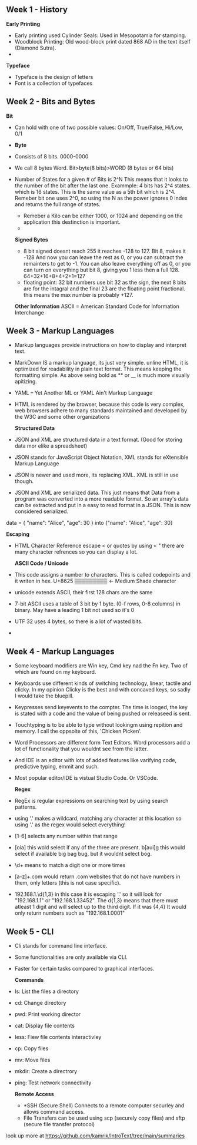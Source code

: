 ## Week 1 - History

  **Early Printing**
- Early printing used Cylinder Seals: Used in Mesopotamia for stamping.
- Woodblock Printing: Old wood-block print dated 868 AD in the text itself (Diamond Sutra).
- 
 **Typeface**
- Typeface is the design of letters
- Font is a collection of typefaces

## Week 2 - Bits and Bytes

  **Bit**
- Can hold with one of two possible values: On/Off, True/False, Hi/Low, 0/1
- 
  **Byte**
- Consists of 8 bits. 0000-0000
- We call 8 bytes Word. Bit>byte(8 bits)>WORD (8 bytes or 64 bits)
- Number of States for a given # of Bits is 2^N This means that it looks to the number of the bit after the last one. Exammple:
    4 bits has 2^4 states. which is 16 states. This is the same value as a 5th bit which is 2^4. Remeber bit one uses 2^0, so using the N as the power ignores 0 index and returns the full range of states.
  - Remeber a Kilo can be either 1000, or 1024 and depending on the application this destinction is important.
  - 
  **Signed Bytes**
    - 8 bit signed doesnt reach 255 it reaches -128 to 127. Bit 8, makes it -128 And now you can leave the rest as 0, or you can subtract the remainters to get to -1.
        You can also leave everything off as 0, or you can turn on everything but bit 8, giving you 1 less then a full 128. 64+32+16+8+4+2+1=127
    - floating point: 32 bit numbers use bit 32 as the sign, the next 8 bits are for the intagral and the final 23 are the floating point fractional.
      this means the max number is probably +127.
      
  **Other Information**
ASCII = American Standard Code for Information Interchange

## Week 3 - Markup Languages
- Markup languages provide instructions on how to display and interpret text.
- MarkDown IS a markup language, its just very simple. unline HTML, it is optimized for readability in plain text format. This means keeping the formatting simple. As above seing bold as ** or __ is much more visually apitizing.
- YAML – Yet Another ML or YAML Ain't Markup Language
- HTML is rendered by the browser, because this code is very complex, web browsers adhere to many standards maintained and developed by the W3C and some other organizations

  **Structured Data**
- JSON and XML are structured data in a text format. (Good for storing data mor elike a spreadsheet)
- JSON stands for JavaScript Object Notation, XML stands for eXtensible Markup Language
- JSON is newer and used more, its replacing XML. XML is still in use though.
- JSON and XML are serialized data. This just means that Data from a program was converted into a more readable format. So an array's data can be extracted and put in a easy to read format in a JSON. This is now considered serialized.

data = {
    "name": "Alice",
    "age": 30
}
into
{"name": "Alice", "age": 30}

  **Escaping**
- HTML Character Reference escape  < or quotes by using &lt; &quot; there are many character refrences so you can display a lot.

  **ASCII Code / Unicode**
- This code assigns a number to characters. This is called codepoints and it writen in hex. U+8625 ▒▒▒▒▒▒▒▒▒ <- Medium Shade character  
- unicode extends ASCII, their first 128 chars are the same
- 7-bit ASCII uses a table of 3 bit by 1 byte. (0-f rows, 0-8 columns) in binary. May have a leading 1 bit not used so it's 0
- UTF 32 uses 4 bytes, so there is a lot of wasted bits.
- 
## Week 4 - Markup Languages
- Some keyboard modifiers are Win key, Cmd key nad the Fn key. Two of which are found on my keyboard.
- Keyboards use different kinds of switching technology, linear, tactile and clicky. In my opinion Clicky is the best and with concaved keys, so sadly I would take the bluepill.
- Keypresses send keyevents to the compter. The time is looged, the key is stated with a code and the value of being pushed or releaseed is sent.
- Touchtyping is to be able to type without lookingm using repition and memory. I call the oppsoite of this, 'Chicken Picken'.
- Word Processors are different form Text Editors. Word processors add a lot of functionality that you wouldnt see from the latter.
- And IDE is an editor with lots of added features like varifying code, predictive typing, emmit and such.
- Most popular editor/IDE is vistual Studio Code. Or VSCode.
   
  **Regex**
- RegEx is regular expressions on searching text by using search patterns.
- using '.' makes a wildcard, matching any character at this location so using '.' as the regex would select everything!
- [1-6] selects any number within that range
- [oia] this wold select if any of the three are present. b[aui]g this would select if available big bag bug, but it wouldnt select bog.
- \d+ means to match a digit one or more times
- [a-z]+\.com would return .com websites that do not have numbers in them, only letters (this is not case specific).
- 192\.168\.1\.\d{1,3} in this case it is escaping '.' so it will look for "192.168.1.1" or "192.168.1.33452". The d{1,3} means that there must atleast 1 digit and will select up to the third digit. If it was {4,4} It would only return numbers such as "192.168.1.0001"

## Week 5 - CLI
- Cli stands for command line interface.
- Some functionalities are only available via CLI.
- Faster for certain tasks compared to graphical interfaces.

  **Commands**
- ls: List the files a directory
- cd: Change directory
- pwd: Print working director
- cat: Display file contents
- less: Fiew file contents interactivley
- cp: Copy files
- mv: Move files
- mkdir: Create a directrory
- ping: Test network connectivity

  **Remote Access**
  - *SSH (Secure Shell) Connects to a remote computer securley and allows command access.
  - File Transfers can be used using scp (securely copy files) and sftp (secure file transfer protocol)
 
look up more at https://github.com/kamrik/IntroText/tree/main/summaries
